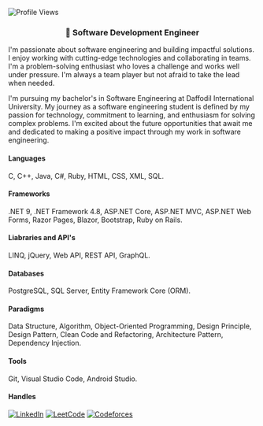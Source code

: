 ![Profile Views](https://komarev.com/ghpvc/?username=atikurajib&color=blue)
<h3 align = "center">💫 Software Development Engineer</h3>

I'm passionate about software engineering and building impactful solutions. I enjoy working with cutting-edge technologies and collaborating in teams. I'm a problem-solving enthusiast who loves a challenge and works well under pressure. I'm always a team player but not afraid to take the lead when needed. 

I'm pursuing my bachelor's in Software Engineering at Daffodil International University. My journey as a software engineering student is defined by my passion for technology, commitment to learning, and enthusiasm for solving complex problems. I'm excited about the future opportunities that await me and dedicated to making a positive impact through my work in software engineering.

#### Languages
C, C++, Java, C#, Ruby, HTML, CSS, XML, SQL.
#### Frameworks
.NET 9, .NET Framework 4.8, ASP.NET Core, ASP.NET MVC, ASP.NET Web Forms, Razor Pages, Blazor, Bootstrap, Ruby on Rails. 
#### Liabraries and API's
LINQ, jQuery, Web API, REST API, GraphQL.
#### Databases   
PostgreSQL, SQL Server, Entity Framework Core (ORM).
#### Paradigms
Data Structure, Algorithm, Object-Oriented Programming, Design Principle, Design Pattern, Clean Code and Refactoring, Architecture Pattern, Dependency Injection.
#### Tools
Git, Visual Studio Code, Android Studio.
#### Handles
[![LinkedIn](https://img.shields.io/badge/LinkedIn-Connect-blue?style=flat&logo=linkedin)](https://www.linkedin.com/in/atikurajib)  [![LeetCode](https://img.shields.io/badge/LeetCode-Profile-blue?style=flat&logo=leetcode)](https://leetcode.com/atikurajib) [![Codeforces](https://img.shields.io/badge/Codeforces-Profile-blue?style=flat&logo=codeforces)](https://codeforces.com/profile/atikurajib)

